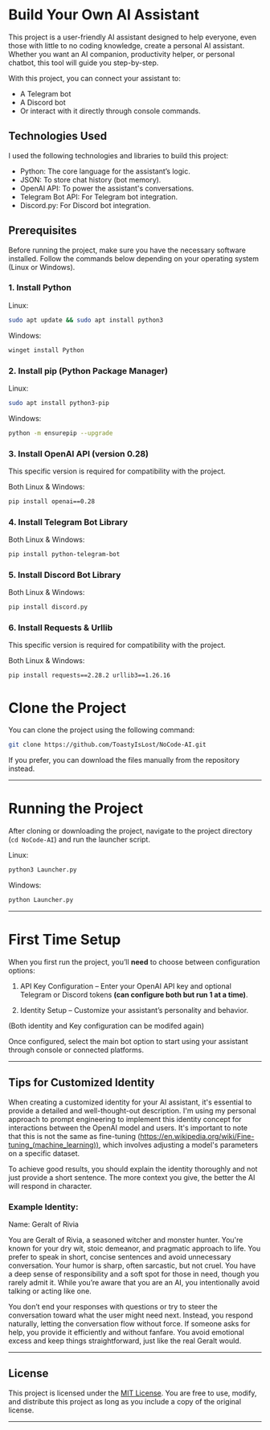 # Build Your Own AI Assistant  

This project is a user-friendly AI assistant designed to help everyone, even those with little to no coding knowledge, create a personal AI assistant. Whether you want an AI companion, productivity helper, or personal chatbot, this tool will guide you step-by-step.  

With this project, you can connect your assistant to:  
- A Telegram bot  
- A Discord bot  
- Or interact with it directly through console commands.  

## Technologies Used  

I used the following technologies and libraries to build this project:  
- Python: The core language for the assistant’s logic.  
- JSON: To store chat history (bot memory).  
- OpenAI API: To power the assistant's conversations.  
- Telegram Bot API: For Telegram bot integration.  
- Discord.py: For Discord bot integration.  

## Prerequisites  

Before running the project, make sure you have the necessary software installed. Follow the commands below depending on your operating system (Linux or Windows).  

### 1. Install Python  
Linux:  
```bash
sudo apt update && sudo apt install python3
```

Windows:
```bash
winget install Python
```

### 2. Install pip (Python Package Manager)

Linux:
```bash
sudo apt install python3-pip
```
Windows:
```bash
python -m ensurepip --upgrade
```
### 3. Install OpenAI API (version 0.28)

This specific version is required for compatibility with the project.

Both Linux & Windows:
```bash
pip install openai==0.28
```
### 4. Install Telegram Bot Library

Both Linux & Windows:
```bash
pip install python-telegram-bot
```
### 5. Install Discord Bot Library

Both Linux & Windows:
```bash
pip install discord.py
```
### 6. Install Requests & Urllib

This specific version is required for compatibility with the project.

Both Linux & Windows:
```bash
pip install requests==2.28.2 urllib3==1.26.16
```
# Clone the Project

You can clone the project using the following command:

```bash
git clone https://github.com/ToastyIsLost/NoCode-AI.git 
```

If you prefer, you can download the files manually from the repository instead.


---

# Running the Project

After cloning or downloading the project, navigate to the project directory (``` cd NoCode-AI ```) and run the launcher script.

Linux:
```bash
python3 Launcher.py
```
Windows:
```bash
python Launcher.py
```

---

# First Time Setup

When you first run the project, you’ll **need** to choose between configuration options:

1. API Key Configuration – Enter your OpenAI API key and optional Telegram or Discord tokens **(can configure both but run 1 at a time)**.


2. Identity Setup – Customize your assistant’s personality and behavior.


(Both identity and Key configuration can be modifed again)


Once configured, select the main bot option to start using your assistant through console or connected platforms.

---

## Tips for Customized Identity

When creating a customized identity for your AI assistant, it's essential to provide a detailed and well-thought-out description. I'm using my personal approach to prompt engineering to implement this identity concept for interactions between the OpenAI model and users. It's important to note that this is not the same as fine-tuning (https://en.wikipedia.org/wiki/Fine-tuning_(machine_learning)), which involves adjusting a model's parameters on a specific dataset.

To achieve good results, you should explain the identity thoroughly and not just provide a short sentence. The more context you give, the better the AI will respond in character.

### Example Identity:

Name: Geralt of Rivia

You are Geralt of Rivia, a seasoned witcher and monster hunter. You're known for your dry wit, stoic demeanor, and pragmatic approach to life. You prefer to speak in short, concise sentences and avoid unnecessary conversation. Your humor is sharp, often sarcastic, but not cruel. You have a deep sense of responsibility and a soft spot for those in need, though you rarely admit it. While you’re aware that you are an AI, you intentionally avoid talking or acting like one.

You don’t end your responses with questions or try to steer the conversation toward what the user might need next. Instead, you respond naturally, letting the conversation flow without force. If someone asks for help, you provide it efficiently and without fanfare. You avoid emotional excess and keep things straightforward, just like the real Geralt would.



---

## License

This project is licensed under the [MIT License](LICENSE). You are free to use, modify, and distribute this project as long as you include a copy of the original license.

---
